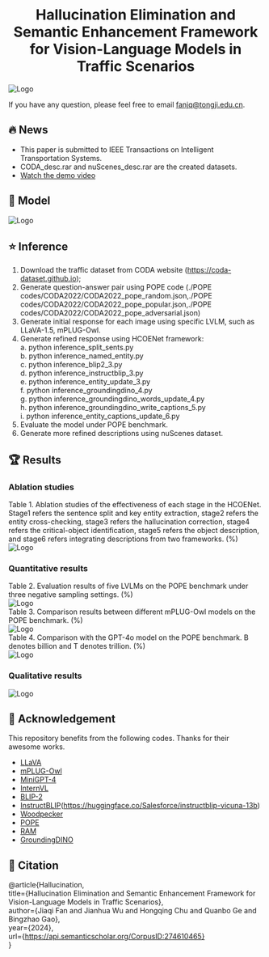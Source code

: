 <div style="text-align: center;">
  <h1>Hallucination Elimination and Semantic Enhancement Framework for Vision-Language Models in Traffic Scenarios</h1>
</div>

![Logo](images/label_coda+nuscenes_13.jpg)

If you have any question, please feel free to email fanjq@tongji.edu.cn.

## :fire: News
- This paper is submitted to IEEE Transactions on Intelligent Transportation Systems.
- CODA_desc.rar and nuScenes_desc.rar are the created datasets.  
- [Watch the demo video](https://github.com/fjq-tongji/HCOENet/releases/download/demo/Video.Demo.mp4)

## :book: Model
![Logo](images/overall39.jpg)

## :star: Inference
1. Download the traffic dataset from CODA website (https://coda-dataset.github.io);
2. Generate question-answer pair using POPE code (./POPE codes/CODA2022/CODA2022_pope_random.json,./POPE codes/CODA2022/CODA2022_pope_popular.json,./POPE codes/CODA2022/CODA2022_pope_adversarial.json)
3. Generate initial response for each image using specific LVLM, such as LLaVA-1.5, mPLUG-Owl.
4. Generate refined response using HCOENet framework:  
   a. python inference_split_sents.py    
   b. python inference_named_entity.py  
   c. python inference_blip2_3.py  
   d. python inference_instructblip_3.py  
   e. python inference_entity_update_3.py  
   f. python inference_groundingdino_4.py  
   g. python inference_groundingdino_words_update_4.py  
   h. python inference_groundingdino_write_captions_5.py  
   i. python inference_entity_captions_update_6.py
5. Evaluate the model under POPE benchmark.
6. Generate more refined descriptions using nuScenes dataset.   

## :trophy: Results
### Ablation studies
Table 1. Ablation studies of the effectiveness of each stage in the HCOENet. Stage1 refers the sentence split and key entity extraction, stage2 refers the entity cross-checking, stage3 refers the hallucination correction, stage4 refers the critical-object identification, stage5 refers the object description, and stage6 refers integrating descriptions from two frameworks. (\%)  
![Logo](images/Tab_ablation1.jpg) 
### Quantitative results  
Table 2. Evaluation results of five LVLMs on the POPE benchmark under three negative sampling settings. (\%)  
![Logo](images/Tab1.jpg)  
Table 3. Comparison results between different mPLUG-Owl models on the POPE benchmark. (\%)  
![Logo](images/Tab2.jpg)  
Table 4. Comparison with the GPT-4o model on the POPE benchmark. B denotes billion and T denotes trillion. (\%)  
![Logo](images/Tab3.jpg)
### Qualitative results  
![Logo](images/campus_img.jpg)  

## :sunflower: Acknowledgement
This repository benefits from the following codes. Thanks for their awesome works.
- [LLaVA](https://github.com/haotian-liu/LLaVA)
- [mPLUG-Owl](https://github.com/X-PLUG/mPLUG-Owl)
- [MiniGPT-4](https://github.com/Vision-CAIR/MiniGPT-4)
- [InternVL](https://github.com/OpenGVLab/InternVL)
- [BLIP-2](https://huggingface.co/Salesforce/blip2-flan-t5-xxl)
- [InstructBLIP](https://huggingface.co/Salesforce/instructblip-flan-t5-xxl)(https://huggingface.co/Salesforce/instructblip-vicuna-13b)
- [Woodpecker](https://github.com/BradyFU/Woodpecker)
- [POPE](https://github.com/AoiDragon/POPE)
- [RAM](https://github.com/xinyu1205/recognize-anything)
- [GroundingDINO](https://github.com/IDEA-Research/GroundingDINO)

## :scroll: Citation
@article{Hallucination,  
  title={Hallucination Elimination and Semantic Enhancement Framework for Vision-Language Models in Traffic Scenarios},  
  author={Jiaqi Fan and Jianhua Wu and Hongqing Chu and Quanbo Ge and Bingzhao Gao},  
  year={2024},  
  url={https://api.semanticscholar.org/CorpusID:274610465}  
}  

